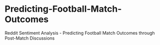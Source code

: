 # Predicting-Football-Match-Outcomes
Reddit Sentiment Analysis - Predicting Football Match  Outcomes through Post-Match Discussions
